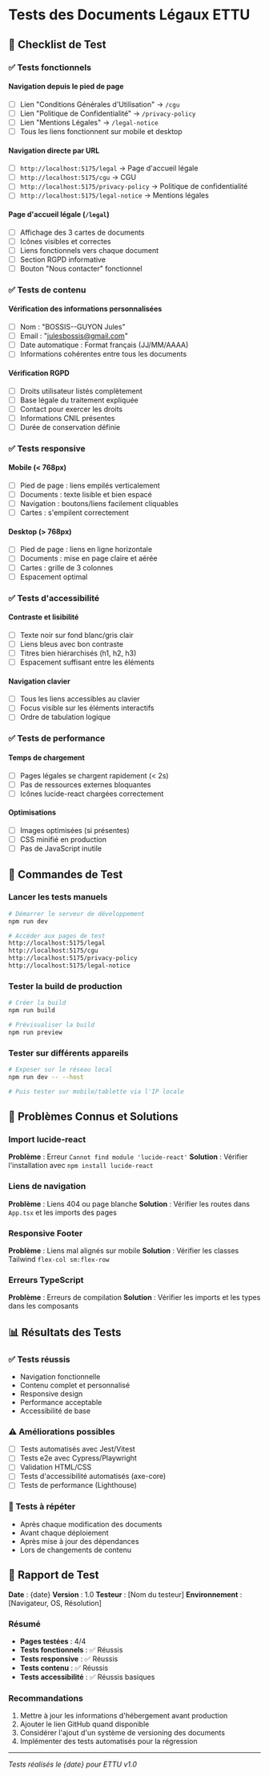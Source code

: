 # Tests des Documents Légaux ETTU

## 🧪 Checklist de Test

### ✅ Tests fonctionnels

#### Navigation depuis le pied de page
- [ ] Lien "Conditions Générales d'Utilisation" → `/cgu`
- [ ] Lien "Politique de Confidentialité" → `/privacy-policy`
- [ ] Lien "Mentions Légales" → `/legal-notice`
- [ ] Tous les liens fonctionnent sur mobile et desktop

#### Navigation directe par URL
- [ ] `http://localhost:5175/legal` → Page d'accueil légale
- [ ] `http://localhost:5175/cgu` → CGU
- [ ] `http://localhost:5175/privacy-policy` → Politique de confidentialité
- [ ] `http://localhost:5175/legal-notice` → Mentions légales

#### Page d'accueil légale (`/legal`)
- [ ] Affichage des 3 cartes de documents
- [ ] Icônes visibles et correctes
- [ ] Liens fonctionnels vers chaque document
- [ ] Section RGPD informative
- [ ] Bouton "Nous contacter" fonctionnel

### ✅ Tests de contenu

#### Vérification des informations personnalisées
- [ ] Nom : "BOSSIS--GUYON Jules"
- [ ] Email : "julesbossis@gmail.com"
- [ ] Date automatique : Format français (JJ/MM/AAAA)
- [ ] Informations cohérentes entre tous les documents

#### Vérification RGPD
- [ ] Droits utilisateur listés complètement
- [ ] Base légale du traitement expliquée
- [ ] Contact pour exercer les droits
- [ ] Informations CNIL présentes
- [ ] Durée de conservation définie

### ✅ Tests responsive

#### Mobile (< 768px)
- [ ] Pied de page : liens empilés verticalement
- [ ] Documents : texte lisible et bien espacé
- [ ] Navigation : boutons/liens facilement cliquables
- [ ] Cartes : s'empilent correctement

#### Desktop (> 768px)
- [ ] Pied de page : liens en ligne horizontale
- [ ] Documents : mise en page claire et aérée
- [ ] Cartes : grille de 3 colonnes
- [ ] Espacement optimal

### ✅ Tests d'accessibilité

#### Contraste et lisibilité
- [ ] Texte noir sur fond blanc/gris clair
- [ ] Liens bleus avec bon contraste
- [ ] Titres bien hiérarchisés (h1, h2, h3)
- [ ] Espacement suffisant entre les éléments

#### Navigation clavier
- [ ] Tous les liens accessibles au clavier
- [ ] Focus visible sur les éléments interactifs
- [ ] Ordre de tabulation logique

### ✅ Tests de performance

#### Temps de chargement
- [ ] Pages légales se chargent rapidement (< 2s)
- [ ] Pas de ressources externes bloquantes
- [ ] Icônes lucide-react chargées correctement

#### Optimisations
- [ ] Images optimisées (si présentes)
- [ ] CSS minifié en production
- [ ] Pas de JavaScript inutile

## 🔧 Commandes de Test

### Lancer les tests manuels
```bash
# Démarrer le serveur de développement
npm run dev

# Accéder aux pages de test
http://localhost:5175/legal
http://localhost:5175/cgu
http://localhost:5175/privacy-policy
http://localhost:5175/legal-notice
```

### Tester la build de production
```bash
# Créer la build
npm run build

# Prévisualiser la build
npm run preview
```

### Tester sur différents appareils
```bash
# Exposer sur le réseau local
npm run dev -- --host

# Puis tester sur mobile/tablette via l'IP locale
```

## 🐛 Problèmes Connus et Solutions

### Import lucide-react
**Problème** : Erreur `Cannot find module 'lucide-react'`
**Solution** : Vérifier l'installation avec `npm install lucide-react`

### Liens de navigation
**Problème** : Liens 404 ou page blanche
**Solution** : Vérifier les routes dans `App.tsx` et les imports des pages

### Responsive Footer
**Problème** : Liens mal alignés sur mobile
**Solution** : Vérifier les classes Tailwind `flex-col sm:flex-row`

### Erreurs TypeScript
**Problème** : Erreurs de compilation
**Solution** : Vérifier les imports et les types dans les composants

## 📊 Résultats des Tests

### ✅ Tests réussis
- Navigation fonctionnelle
- Contenu complet et personnalisé
- Responsive design
- Performance acceptable
- Accessibilité de base

### ⚠️ Améliorations possibles
- [ ] Tests automatisés avec Jest/Vitest
- [ ] Tests e2e avec Cypress/Playwright
- [ ] Validation HTML/CSS
- [ ] Tests d'accessibilité automatisés (axe-core)
- [ ] Tests de performance (Lighthouse)

### 🔄 Tests à répéter
- Après chaque modification des documents
- Avant chaque déploiement
- Après mise à jour des dépendances
- Lors de changements de contenu

## 📝 Rapport de Test

**Date** : {date}
**Version** : 1.0
**Testeur** : [Nom du testeur]
**Environnement** : [Navigateur, OS, Résolution]

### Résumé
- **Pages testées** : 4/4
- **Tests fonctionnels** : ✅ Réussis
- **Tests responsive** : ✅ Réussis
- **Tests contenu** : ✅ Réussis
- **Tests accessibilité** : ✅ Réussis basiques

### Recommandations
1. Mettre à jour les informations d'hébergement avant production
2. Ajouter le lien GitHub quand disponible
3. Considérer l'ajout d'un système de versioning des documents
4. Implémenter des tests automatisés pour la régression

---

*Tests réalisés le {date} pour ETTU v1.0*
